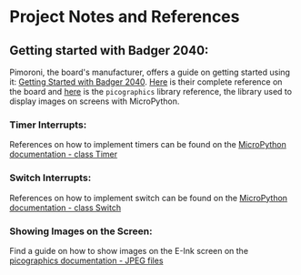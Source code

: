 # Project Notes and References

## Getting started with Badger 2040:
Pimoroni, the board's manufacturer, offers a guide on getting started using it: [Getting Started with Badger 2040](https://learn.pimoroni.com/article/getting-started-with-badger-2040). [Here](https://github.com/pimoroni/badger2040/blob/main/docs/reference.md) is their complete reference on the board and [here](https://github.com/pimoroni/pimoroni-pico/tree/main/micropython/modules/picographics) is the `picographics` library reference, the library used to display images on screens with MicroPython.

### Timer Interrupts: 
References on how to implement timers can be found on the [MicroPython documentation - class Timer](https://docs.micropython.org/en/latest/library/machine.Timer.html#machine.Timer)

### Switch Interrupts: 
References on how to implement switch can be found on the [MicroPython documentation - class Switch](https://docs.micropython.org/en/latest/library/pyb.Switch.html)

### Showing Images on the Screen:
Find a guide on how to show images on the E-Ink screen on the [picographics documentation - JPEG files](https://github.com/pimoroni/pimoroni-pico/tree/main/micropython/modules/picographics#jpeg-files) 

